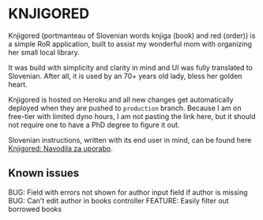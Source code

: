 # KNJIGORED
Knjigored (portmanteau of Slovenian words knjiga (book) and red (order)) is a simple RoR application, built to assist my wonderful mom with organizing her small local library.

It was build with simplicity and clarity in mind and UI was fully translated to Slovenian. After all, it is used by an 70+ years old lady, bless her golden heart.

Knjigored is hosted on Heroku and all new changes get automatically deployed when they are pushed to `production` branch. Because I am on free-tier with limited dyno hours, I am not pasting the link here, but it should not require one to have a PhD degree to figure it out.

Slovenian instructions, written with its end user in mind, can be found here [Knjigored: Navodila za uporabo](./instructions/instructions.md).


## Known issues
BUG: Field with errors not shown for author input field if author is missing
BUG: Can't edit author in books controller
FEATURE: Easily filter out borrowed books